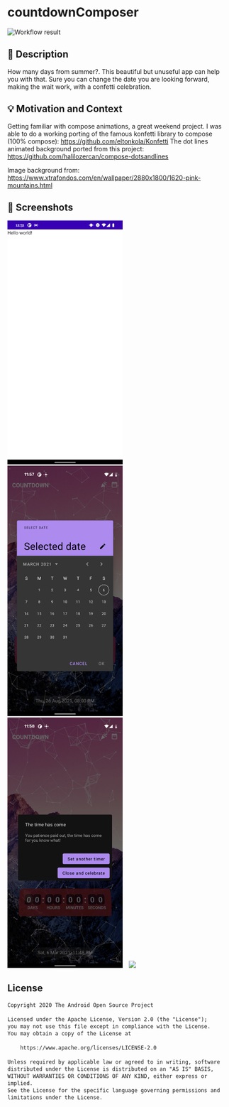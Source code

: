 # countdownComposer
![Workflow result](https://github.com/eltonkola/countdownComposer/workflows/Check/badge.svg)

## :scroll: Description
How many days from summer?. This beautiful but unuseful app can help you with that. Sure you can change the date you are looking forward, making the wait work, with a confetti celebration.

## :bulb: Motivation and Context
Getting familiar with compose animations, a great weekend project.
I was able to do a working porting of the famous konfetti library to compose (100% compose): https://github.com/eltonkola/Konfetti
The dot lines animated background ported from this project: https://github.com/halilozercan/compose-dotsandlines

Image background from: https://www.xtrafondos.com/en/wallpaper/2880x1800/1620-pink-mountains.html

## :camera_flash: Screenshots
<img src="/results/screenshot_1.png" width="260">&emsp;<img src="/results/screenshot_2.png" width="260">&emsp;<img src="/results/screenshot_3.png" width="260">&emsp;<img src="/results/screenshot_4.png" width="260">

## License
```
Copyright 2020 The Android Open Source Project

Licensed under the Apache License, Version 2.0 (the "License");
you may not use this file except in compliance with the License.
You may obtain a copy of the License at

    https://www.apache.org/licenses/LICENSE-2.0

Unless required by applicable law or agreed to in writing, software
distributed under the License is distributed on an "AS IS" BASIS,
WITHOUT WARRANTIES OR CONDITIONS OF ANY KIND, either express or implied.
See the License for the specific language governing permissions and
limitations under the License.
```
